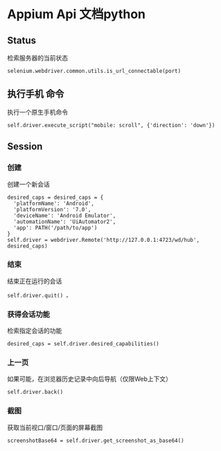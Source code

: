 # Appium Api 文档python



## Status

检索服务器的当前状态

```
selenium.webdriver.common.utils.is_url_connectable(port)

```



## 执行手机 命令
执行一个原生手机命令
```
self.driver.execute_script("mobile: scroll", {'direction': 'down'})

```

## Session
### 创建
创建一个新会话
```
desired_caps = desired_caps = {
  'platformName': 'Android',
  'platformVersion': '7.0',
  'deviceName': 'Android Emulator',
  'automationName': 'UiAutomator2',
  'app': PATH('/path/to/app')
}
self.driver = webdriver.Remote('http://127.0.0.1:4723/wd/hub', desired_caps)

```

### 结束
结束正在运行的会话
```
self.driver.quit() 。
```

### 获得会话功能
检索指定会话的功能
```
desired_caps = self.driver.desired_capabilities()
```

### 上一页
如果可能，在浏览器历史记录中向后导航（仅限Web上下文）
```
self.driver.back()
```

### 截图
获取当前视口/窗口/页面的屏幕截图
```
screenshotBase64 = self.driver.get_screenshot_as_base64()


```